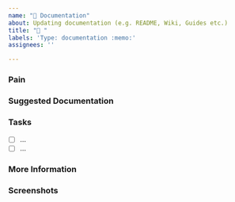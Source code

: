 ```yaml
---
name: "📝 Documentation"
about: Updating documentation (e.g. README, Wiki, Guides etc.)
title: "📝 "
labels: 'Type: documentation :memo:'
assignees: ''

---
```


<!-- These comments automatically delete -->
<!-- **Tip:** Delete parts that are not relevant -->
<!-- Next to Cc:, @ mention users who should be in the loop (this is only required if you specifically want someone to see this immediately -->
<!-- otherwise developers will have visibility during the sprint planning meeting -->

### Pain
<!-- Explain the pain you are experiencing -->

### Suggested Documentation
<!-- Short summary of the documentation that should be added -->

### Tasks
<!--Add GitHub tasks-->
- [ ] ...
- [ ] ...

### More Information
<!-- Add any other context here -->

### Screenshots
<!-- If applicable, add screenshots to help explain your problem. -->

